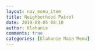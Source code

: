 ```yaml
---
layout: nav_menu_item
title: Neighborhood Patrol
date: 2019-08-05 08:10
author: Klahanie
comments: true
categories: [Klahanie Main Menu]
---
```



